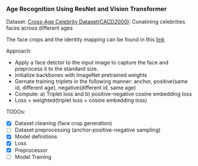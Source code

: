 ### Age Recognition Using ResNet and Vision Transformer

Dataset: [Cross-Age Celebrity Dataset(CACD2000)](https://bcsiriuschen.github.io/CARC/): Conatining celebrities faces across different ages

The face crops and the identity mapping can be found in this [link](https://drive.google.com/drive/folders/1bv5mg0DhtP4mECQ8Hy7m3pZ5lUPr0MOz?usp=sharing)

Approach:
- Apply a face detctor to the input image to capture the face and preprocess it to the standard size.
- Initialize backbones with ImageNet pretrained weights
- Gernate training triplets in the following manner: anchor, positive(same id, different age), negative(different id, same age)
- Compute: a) Triplet loss and b) positive-negative cosine embedding loss
- Loss = weighted(triplet loss + cosine embedding loss)

TODOs:
- [x] Dataset cleaning (face crop generation)
- [ ] Dataset preprocessing (anchor-positive-negative sampling)
- [x] Model definitions
- [x] Loss
- [x] Preprocessor
- [ ] Model Training